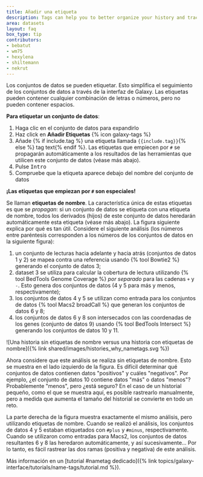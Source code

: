 ```yaml
---
title: Añadir una etiqueta
description: Tags can help you to better organize your history and track datasets.
area: datasets
layout: faq
box_type: tip
contributors:
- bebatut
- wm75
- hexylena
- shiltemann
- nekrut
---
```



Los conjuntos de datos se pueden etiquetar. Esto simplifica el seguimiento de los conjuntos de datos a través de la interfaz de Galaxy. Las etiquetas pueden contener cualquier combinación de letras o números, pero no pueden contener espacios.

**Para etiquetar un conjunto de datos**:

1. Haga clic en el conjunto de datos para expandirlo
2. Haz click en **Añadir Etiquetas** {% icon galaxy-tags %}
3. Añade {% if include.tag %} una etiqueta llamada `{{include.tag}}`{% else %} tag text{% endif %}. Las etiquetas que empiecen por `#` se propagarán automáticamente a los resultados de las herramientas que utilicen este conjunto de datos (véase más abajo).
4. Pulse <kbd>Intro</kbd>
5. Compruebe que la etiqueta aparece debajo del nombre del conjunto de datos

**¡Las etiquetas que empiezan por `#` son especiales!**

Se llaman **etiquetas de nombre**. La característica única de estas etiquetas es que se *propagan*: si un conjunto de datos se etiqueta con una etiqueta de nombre, todos los derivados (hijos) de este conjunto de datos heredarán automáticamente esta etiqueta (véase más abajo). La figura siguiente explica por qué es tan útil. Considere el siguiente análisis (los números entre paréntesis corresponden a los números de los conjuntos de datos en la siguiente figura):

1. un conjunto de lecturas hacia adelante y hacia atrás (conjuntos de datos 1 y 2) se mapea contra una referencia usando {% tool Bowtie2 %} generando el conjunto de datos 3;
1. dataset 3 se utiliza para calcular la cobertura de lectura utilizando {% tool BedTools Genome Coverage %} *por separado* para las cadenas `+` y `-`. Esto genera dos conjuntos de datos (4 y 5 para más y menos, respectivamente);
1. los conjuntos de datos 4 y 5 se utilizan como entrada para los conjuntos de datos {% tool Macs2 broadCall %} que generan los conjuntos de datos 6 y 8;
1. los conjuntos de datos 6 y 8 son intersecados con las coordenadas de los genes (conjunto de datos 9) usando {% tool BedTools Intersect %} generando los conjuntos de datos 10 y 11.

![Una historia sin etiquetas de nombre versus una historia con etiquetas de nombre]({% link shared/images/histories_why_nametags.svg %})

Ahora considere que este análisis se realiza sin etiquetas de nombre. Esto se muestra en el lado izquierdo de la figura. Es difícil determinar qué conjuntos de datos contienen datos "positivos" y cuáles "negativos". Por ejemplo, ¿el conjunto de datos 10 contiene datos "más" o datos "menos"? Probablemente "menos", pero ¿está seguro? En el caso de un historial pequeño, como el que se muestra aquí, es posible rastrearlo manualmente, pero a medida que aumenta el tamaño del historial se convierte en todo un reto.

La parte derecha de la figura muestra exactamente el mismo análisis, pero utilizando etiquetas de nombre. Cuando se realizó el análisis, los conjuntos de datos 4 y 5 estaban etiquetados con `#plus` y `#minus`, respectivamente. Cuando se utilizaron como entradas para Macs2, los conjuntos de datos resultantes 6 y 8 las heredaron automáticamente, y así sucesivamente... Por lo tanto, es fácil rastrear las dos ramas (positiva y negativa) de este análisis.

Más información en un [tutorial #nametag dedicado]({% link topics/galaxy-interface/tutorials/name-tags/tutorial.md %}).


<!-- Image is here = https://docs.google.com/drawings/d/1iiNsau6ddiE2MV9qMyekUq2mrpDHHcc02bXtcFEAnhY/edit?usp=sharing -->


